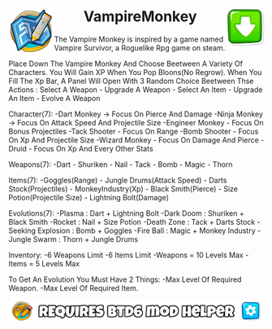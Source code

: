 <h1 align="center">
<a href="https://github.com/doombubbles/template-mod/releases/latest/download/VampireMonkey.dll">
    <img align="left" alt="Icon" height="90" src="Icon.png">
    <img align="right" alt="Download" height="75" src="https://raw.githubusercontent.com/gurrenm3/BTD-Mod-Helper/master/BloonsTD6%20Mod%20Helper/Resources/DownloadBtn.png">
</a>
VampireMonkey
</h1>

The Vampire Monkey is inspired by a game named Vampire Survivor, a Roguelike Rpg game on steam.

Place Down The Vampire Monkey And Choose Beetween A Variety Of Characters.
You Will Gain XP When You Pop Bloons(No Regrow).
When You Fill The Xp Bar, A Panel Will Open With 3 Random Choice Beetween Thse Actions : Select A Weapon - Upgrade A Weapon - Select An Item - Upgrade An Item - Evolve A Weapon

Character(7):
-Dart Monkey -> Focus On Pierce And Damage
-Ninja Monkey -> Focus On Attack Speed And Projectile Size
-Engineer Monkey - Focus On Bonus Projectiles
-Tack Shooter - Focus On Range
-Bomb Shooter - Focus On Xp And Projectile Size
-Wizard Monkey - Focus On Damage And Pierce
-Druid - Focus On Xp And Every Other Stats

Weapons(7):
-Dart - Shuriken - Nail - Tack - Bomb - Magic - Thorn

Items(7):
-Goggles(Range) - Jungle Drums(Attack Speed) - Darts Stock(Projectiles) - MonkeyIndustry(Xp) - Black Smith(Pierce) - Size Potion(Projectile Size) - Lightning Bolt(Damage)

Evolutions(7):
-Plasma : Dart + Lightning Bolt
-Dark Doom : Shuriken + Black Smith
-Rocket : Nail + Size Potion
-Death Zone : Tack + Darts Stock
-Seeking Explosion : Bomb + Goggles
-Fire Ball : Magic + Monkey Industry
-Jungle Swarm : Thorn + Jungle Drums

Inventory:
-6 Weapons Limit
-6 Items Limit
-Weapons = 10 Levels Max
-Items = 5 Levels Max

To Get An Evolution You Must Have 2 Things:
-Max Level Of Required Weapon.
-Max Level Of Required Item.

[![Requires BTD6 Mod Helper](https://raw.githubusercontent.com/gurrenm3/BTD-Mod-Helper/master/banner.png)](https://github.com/gurrenm3/BTD-Mod-Helper#readme)
